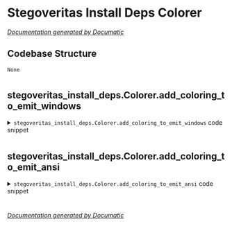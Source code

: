 # Stegoveritas Install Deps Colorer

[_Documentation generated by Documatic_](https://www.documatic.com)

<!---Documatic-section-Codebase Structure-start--->
## Codebase Structure

<!---Documatic-block-system_architecture-start--->
```mermaid
None
```
<!---Documatic-block-system_architecture-end--->

# #
<!---Documatic-section-Codebase Structure-end--->

<!---Documatic-section-stegoveritas_install_deps.Colorer.add_coloring_to_emit_windows-start--->
## stegoveritas_install_deps.Colorer.add_coloring_to_emit_windows

<!---Documatic-section-add_coloring_to_emit_windows-start--->
<!---Documatic-block-stegoveritas_install_deps.Colorer.add_coloring_to_emit_windows-start--->
<details>
	<summary><code>stegoveritas_install_deps.Colorer.add_coloring_to_emit_windows</code> code snippet</summary>

```python
def add_coloring_to_emit_windows(fn):

    def _out_handle(self):
        import ctypes
        return ctypes.windll.kernel32.GetStdHandle(self.STD_OUTPUT_HANDLE)
    out_handle = property(_out_handle)

    def _set_color(self, code):
        import ctypes
        self.STD_OUTPUT_HANDLE = -11
        hdl = ctypes.windll.kernel32.GetStdHandle(self.STD_OUTPUT_HANDLE)
        ctypes.windll.kernel32.SetConsoleTextAttribute(hdl, code)
    setattr(logging.StreamHandler, '_set_color', _set_color)

    def new(*args):
        FOREGROUND_BLUE = 1
        FOREGROUND_GREEN = 2
        FOREGROUND_RED = 4
        FOREGROUND_INTENSITY = 8
        FOREGROUND_WHITE = FOREGROUND_BLUE | FOREGROUND_GREEN | FOREGROUND_RED
        STD_INPUT_HANDLE = -10
        STD_OUTPUT_HANDLE = -11
        STD_ERROR_HANDLE = -12
        FOREGROUND_BLACK = 0
        FOREGROUND_BLUE = 1
        FOREGROUND_GREEN = 2
        FOREGROUND_CYAN = 3
        FOREGROUND_RED = 4
        FOREGROUND_MAGENTA = 5
        FOREGROUND_YELLOW = 6
        FOREGROUND_GREY = 7
        FOREGROUND_INTENSITY = 8
        BACKGROUND_BLACK = 0
        BACKGROUND_BLUE = 16
        BACKGROUND_GREEN = 32
        BACKGROUND_CYAN = 48
        BACKGROUND_RED = 64
        BACKGROUND_MAGENTA = 80
        BACKGROUND_YELLOW = 96
        BACKGROUND_GREY = 112
        BACKGROUND_INTENSITY = 128
        levelno = args[1].levelno
        if levelno >= 50:
            color = BACKGROUND_YELLOW | FOREGROUND_RED | FOREGROUND_INTENSITY | BACKGROUND_INTENSITY
        elif levelno >= 40:
            color = FOREGROUND_RED | FOREGROUND_INTENSITY
        elif levelno >= 30:
            color = FOREGROUND_YELLOW | FOREGROUND_INTENSITY
        elif levelno >= 20:
            color = FOREGROUND_GREEN
        elif levelno >= 10:
            color = FOREGROUND_MAGENTA
        else:
            color = FOREGROUND_WHITE
        args[0]._set_color(color)
        ret = fn(*args)
        args[0]._set_color(FOREGROUND_WHITE)
        return ret
    return new
```
</details>
<!---Documatic-block-stegoveritas_install_deps.Colorer.add_coloring_to_emit_windows-end--->
<!---Documatic-section-add_coloring_to_emit_windows-end--->

# #
<!---Documatic-section-stegoveritas_install_deps.Colorer.add_coloring_to_emit_windows-end--->

<!---Documatic-section-stegoveritas_install_deps.Colorer.add_coloring_to_emit_ansi-start--->
## stegoveritas_install_deps.Colorer.add_coloring_to_emit_ansi

<!---Documatic-section-add_coloring_to_emit_ansi-start--->
<!---Documatic-block-stegoveritas_install_deps.Colorer.add_coloring_to_emit_ansi-start--->
<details>
	<summary><code>stegoveritas_install_deps.Colorer.add_coloring_to_emit_ansi</code> code snippet</summary>

```python
def add_coloring_to_emit_ansi(fn):

    def new(*args):
        levelno = args[1].levelno
        if levelno >= 50:
            color = '\x1b[31m'
        elif levelno >= 40:
            color = '\x1b[31m'
        elif levelno >= 30:
            color = '\x1b[33m'
        elif levelno >= 20:
            color = '\x1b[32m'
        elif levelno >= 10:
            color = '\x1b[35m'
        else:
            color = '\x1b[0m'
        args[1].msg = color + str(args[1].msg) + '\x1b[0m'
        return fn(*args)
    return new
```
</details>
<!---Documatic-block-stegoveritas_install_deps.Colorer.add_coloring_to_emit_ansi-end--->
<!---Documatic-section-add_coloring_to_emit_ansi-end--->

# #
<!---Documatic-section-stegoveritas_install_deps.Colorer.add_coloring_to_emit_ansi-end--->

[_Documentation generated by Documatic_](https://www.documatic.com)
